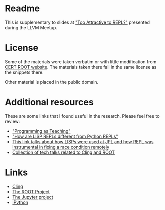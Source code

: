 # Readme

This is supplementary to slides at ["Too Attractive to REPL?"](https://slides.com/abhishekkumar-35/too-attractive-to-repl) presented during the LLVM Meetup.

# License

Some of the materials were taken verbatim or with little modification from [CERT ROOT website](https://root.cern/primer/#learn-c-at-the-root-prompt). The materials taken there fall in the same license as the snippets there.

Other material is placed in the public domain.

# Additional resources

These are some links that I found useful in the research. Please feel free to review:
 - ["Programming as Teaching"](http://web.archive.org/web/20201012163839/mikel-evins.net/programming-as-teaching/)
 - ["How are LISP REPLs different from Python REPLs"](https://lisp-journey.gitlab.io/blog/how-are-lisp-repls-different-from-python-or-ruby-repls/)
 - [This link talks about how LISPs were used at JPL and how REPL was instrumental in fixing a race condition remotely](https://flownet.com/gat/jpl-lisp.html)
 - [Collection of tech talks related to Cling and ROOT](https://github.com/root-project/cling/tree/master/www/docs/talks)

 # Links

 - [Cling](https://rawcdn.githack.com/root-project/cling/d59d27ad61f2f3a78cd46e652cd9fb8adb893565/www/index.html)
 - [The ROOT Project](https://root.cern/)
 - [The Jupyter project](https://jupyter.org/)
 - [IPython](https://ipython.org/)
